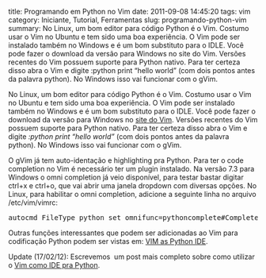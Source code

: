 title: Programando em Python no Vim
date: 2011-09-08 14:45:20
tags: vim
category: Iniciante, Tutorial, Ferramentas
slug: programando-python-vim
summary: No Linux, um bom editor para código Python é o Vim. Costumo usar o Vim no Ubuntu e tem sido uma boa experiência. O Vim pode ser instalado também no Windows e é um bom substituto para o IDLE. Você pode fazer o download da versão para Windows no site do Vim. Versões recentes do Vim possuem suporte para Python nativo. Para ter certeza disso abra o Vim e digite :python print “hello world” (com dois pontos antes da palavra python). No Windows isso vai funcionar com o gVim.

<p>No Linux, um bom editor para c&oacute;digo Python &eacute; o Vim. Costumo usar o Vim no Ubuntu e tem sido uma boa experi&ecirc;ncia. O Vim pode ser instalado tamb&eacute;m no Windows e &eacute; um bom substituto para o IDLE. Voc&ecirc; pode fazer o download da vers&atilde;o para Windows no <a href="http://www.vim.org/download.php#pc">site do Vim</a>. Vers&otilde;es recentes do Vim possuem suporte para Python nativo. <!--more-->Para ter certeza disso abra o Vim e digite <em>:python print &ldquo;hello world&rdquo;</em> (com dois pontos antes da palavra python). No Windows isso vai funcionar com o gVim.</p>
<p>O gVim j&aacute; tem auto-identa&ccedil;&atilde;o e highlighting pra Python. Para ter o code completion no Vim &eacute; necess&aacute;rio ter um plugin instalado. Na vers&atilde;o 7.3 para Windows o omni completion j&aacute; veio dispon&iacute;vel, para testar bastar digitar ctrl+x e ctrl+o, que vai abrir uma janela dropdown com diversas op&ccedil;&otilde;es. No Linux, para habilitar o omni completion, adicione a seguinte linha no arquivo /etc/vim/vimrc:</p>
<pre>autocmd FileType python set omnifunc=pythoncomplete#Complete</pre>
<p>Outras fun&ccedil;&otilde;es interessantes que podem ser adicionadas ao Vim para codifica&ccedil;&atilde;o Python podem ser vistas em:&nbsp;<a href="http://blog.dispatched.ch/2009/05/24/vim-as-python-ide/">VIM as Python IDE</a>.</p>
<p>Update (17/02/12): Escrevemos &nbsp;um post mais completo sobre como utilizar o <a href="http://www.pythonize.org/tornando-o-vim-uma-ide-amigavel-pra-python/" title="Vim como IDE pra Python">Vim como IDE pra Python</a>.</p>